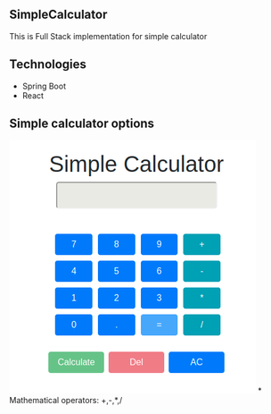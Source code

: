 ## SimpleCalculator
This is Full Stack implementation for simple calculator

## Technologies
* Spring Boot
* React

## Simple calculator options
<img src="images/calculator.png" width="whatever" height="whatever"> 
* Mathematical operators: +,-,*,/
